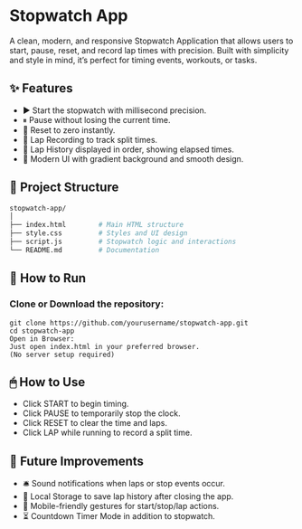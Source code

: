 # Stopwatch App
A clean, modern, and responsive Stopwatch Application that allows users to start, pause, reset, and record lap times with precision. Built with simplicity and style in mind, it’s perfect for timing events, workouts, or tasks.

## ✨ Features
- ▶ Start the stopwatch with millisecond precision.
- ⏸ Pause without losing the current time.
- 🔄 Reset to zero instantly.
- 🏁 Lap Recording to track split times.
- 📜 Lap History displayed in order, showing elapsed times.
- 🎨 Modern UI with gradient background and smooth design.

## 📂 Project Structure
```bash
stopwatch-app/
│
├── index.html        # Main HTML structure
├── style.css         # Styles and UI design
├── script.js         # Stopwatch logic and interactions
└── README.md         # Documentation
```
## 🚀 How to Run
### Clone or Download the repository:
```
git clone https://github.com/yourusername/stopwatch-app.git
cd stopwatch-app
Open in Browser:
Just open index.html in your preferred browser.
(No server setup required)
```
## 🖱 How to Use
- Click START to begin timing.
- Click PAUSE to temporarily stop the clock.
- Click RESET to clear the time and laps.
- Click LAP while running to record a split time.

## 🔮 Future Improvements
- 🛎 Sound notifications when laps or stop events occur.
- 💾 Local Storage to save lap history after closing the app.
- 📱 Mobile-friendly gestures for start/stop/lap actions.
- ⏳ Countdown Timer Mode in addition to stopwatch.
